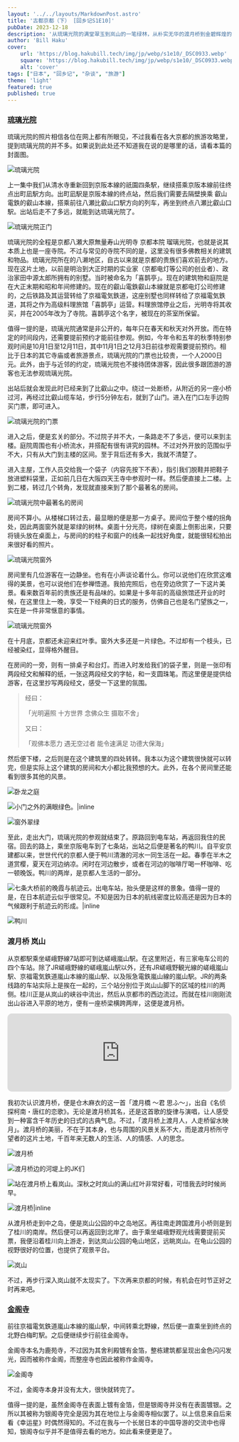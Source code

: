 ```yaml
---
layout: '../../layouts/MarkdownPost.astro'
title: '古都京都（下） [回乡记S1E10]'
pubDate: 2023-12-18
description: '从琉璃光院的满堂翠玉到岚山的一笔绿林，从朴实无华的渡月桥到金碧辉煌的金阁寺'
author: 'Bill Haku'
cover:
    url: 'https://blog.hakubill.tech/img/jp/webp/s1e10/_DSC0933.webp'
    square: 'https://blog.hakubill.tech/img/jp/webp/s1e10/_DSC0933.webp'
    alt: 'cover'
tags: ["日本", "回乡记", "杂谈", "旅游"]
theme: 'light'
featured: true
published: true
---
```


### [琉璃光院](https://rurikoin.komyoji.com)

琉璃光院的照片相信各位在网上都有所眼见，不过我看在各大京都的旅游攻略里，提到琉璃光院的并不多。如果说到此处还不知道我在说的是哪里的话，请看本篇的封面图。

![琉璃光院](https://blog.hakubill.tech/img/jp/webp/s1e10/_DSC0933.webp)

上一集中我们从清水寺重新回到京阪本線的祇園四条駅，继续搭乘京阪本線前往终点出町凪駅方向。出町凪駅是京阪本線的终点站，然后我们需要去隔壁换乘
叡山電鉄的叡山本線，搭乘前往八瀬比叡山口駅方向的列车，再坐到终点八瀬比叡山口駅。出站后走不了多远，就能到达琉璃光院了。

![琉璃光院正门](https://blog.hakubill.tech/img/jp/webp/s1e10/_DSC0955.webp)

琉璃光院的全程是京都八瀬大原無量寿山光明寺 京都本院 瑠璃光院，也就是说其本质上也是一座寺院。不过与常见的寺院不同的是，这里没有很多佛教相关的建筑和物品。琉璃光院所在的八濑地区，自古以来就是京都的贵族们喜欢前去的地方。现在这片土地，以前是明治到大正时期的实业家（京都电灯等公司的创业者）、政治家田中源太郎所拥有的别墅。当时被命名为「喜鹊亭」。现在的建筑物和庭院是在大正末期和昭和年间修建的。现在的叡山電鉄叡山本線就是京都电灯公司修建的，之后铁路及其运营转给了京福電気鉄道，这座别墅也同样转给了京福電気鉄道，其将之作为高级料理旅馆「喜鹊亭」运营。料理旅馆停业之后，光明寺将其收买，并在2005年改为了寺院。喜鹊亭这个名字，被现在的茶室所保留。

值得一提的是，琉璃光院通常是非公开的，每年只在春天和秋天对外开放。而在特定的时间段内，还需要提前预约才能前往参观。例如，今年令和五年的秋季特别参观时间是10月1日至12月11日，其中11月1日之12月3日前往参观需要提前预约。相比于日本的其它寺庙或者旅游景点，琉璃光院的门票也比较贵，一个人2000日元。此外，由于与近邻的约定，琉璃光院也不接待团体游客，因此很多跟团游的游客也无法参观琉璃光院。

出站后就会发现此时已经来到了比叡山之中。绕过一处断桥，从附近的另一座小桥过河，再经过比叡山缆车站，步行5分钟左右，就到了山门。进入在门口左手边购买门票，即可进入。

![琉璃光院的门票](https://blog.hakubill.tech/img/jp/webp/s1e10/_DSC0913.webp)

进入之后，便是玄关的部分。不过院子并不大，一条路走不了多远，便可以来到主楼。庭院周围也有小桥流水，并搭配有很有讲究的园林。不过对外开放的范围似乎不大，只有从大门到主楼的区间。至于背后还有多大，我就不清楚了。

进入主屋，工作人员交给我一个袋子（内容先按下不表），指引我们脱鞋并把鞋子放进塑料袋里，正如前几日在大阪四天王寺中参观时一样。然后便直接上二楼。上到二楼，转过几个转角，发现就直接来到了那个最著名的房间。

![琉璃光院中最著名的房间](https://blog.hakubill.tech/img/jp/webp/s1e10/_DSC0922.webp)

房间不算小。从楼梯口转过去，最显眼的便是那一方桌子。房间位于整个楼的拐角处，因此两面窗外就是翠绿的树林。桌面十分光亮，绿树在桌面上倒影出来，只要将镜头放在桌面上，与房间的的柱子和窗户的线条一起找好角度，就能很轻松拍出来很好看的照片。

![琉璃光院窗外](https://blog.hakubill.tech/img/jp/webp/s1e10/_DSC0927.webp)

房间里有几位游客在一边静坐。也有在小声谈论着什么。你可以说他们在欣赏这难得的美景，也可以说他们在参禅悟道。我拍完照后，也在旁边欣赏了一下这片美景。看来数百年前的贵族还是有品味的。如果是十多年前的高级旅馆还开业的时候，在这里住上一晚，享受一下经典的日式的服务，仿佛自己也是名门望族之一，实在是一件非常惬意的事情。

![琉璃光院窗外](https://blog.hakubill.tech/img/jp/webp/s1e10/_DSC0934.webp)

在十月底，京都还未迎来红叶季。窗外大多还是一片绿色。不过却有一个枝头，已经被染红，显得格外醒目。

在房间的一旁，则有一排桌子和台灯。而进入时发给我们的袋子里，则是一张印有两段经文和解释的纸，一张这两段经文的字帖，和一支圆珠笔。而这里便是提供给游客，在这里抄写两段经文，感受一下这里的氛围。

> 经曰：
>
> 「光明遍照 十方世界 念佛众生 摄取不舍」
>
> 又曰：
>
> 「观佛本愿力 遇无空过者 能令速满足 功德大保海」

然后便下楼，之后则是在这个建筑里的四处转转。我本以为这个建筑很快就可以转完，但是实际上这个建筑的房间和大小都比我预想的大。此外，在各个房间里还能看到很多其他的风景。

![卧龙之庭](https://blog.hakubill.tech/img/jp/webp/s1e10/_DSC0942.webp)

![小门之外的满眼绿色。|inline](https://blog.hakubill.tech/img/jp/webp/s1e10/_DSC0947.webp)

![窗外翠绿](https://blog.hakubill.tech/img/jp/webp/s1e10/_DSC0949.webp)

至此，走出大门，琉璃光院的参观就结束了。原路回到电车站，再返回我住的民宿。回去的路上，乘坐京阪电车到了七条站，出站之后便是著名的鸭川。自平安京建都以来，世世代代的京都人便于鸭川清澈的河水一同生活在一起。春季在半木之道赏樱，夏天在河边纳凉。闲时在河边散步，或者在河边的咖啡厅喝一杯咖啡、吃一顿晚饭。鸭川的两岸，是京都人生活的一部分。

![七条大桥前的晚霞与航迹云。出电车站，抬头便是这样的景象。值得一提的是，在日本航迹云似乎很常见。不知是因为日本的航线密度比较高还是因为日本的气候跟利于航迹云的形成。|inline](https://blog.hakubill.tech/img/jp/webp/s1e10/IMG_0300.webp)

![鸭川](https://blog.hakubill.tech/img/jp/webp/s1e10/IMG_0302.webp)

### 渡月桥 岚山

从京都駅乘坐嵯峨野線7站即可到达嵯峨嵐山駅。在这里附近，有三家电车公司的四个车站。除了JR嵯峨野線的嵯峨嵐山駅以外，还有JR嵯峨野観光線的嵯峨嵐山駅、京福電気鉄道嵐山本線的嵐山駅、以及阪急電鉄嵐山線的嵐山駅。JR的两条线路的车站实际上是挨在一起的，三个站分别位于岚山山脚下的区域的桂川的两侧。桂川正是从岚山的峡谷中流出，然后从京都市的西边流过。而就在桂川刚刚流出山谷进入平原的地方，便有一座桥梁横跨两岸，这便是渡月桥。

<iframe id="embedPlayer" src="https://embed.music.apple.com/jp/album/%E6%B8%A1%E6%9C%88%E6%A9%8B-%E5%90%9B-%E6%83%B3%E3%81%B5/1298566573?i=1298566995&amp;app=music&amp;itsct=music_box_player&amp;itscg=30200&amp;ls=1&amp;theme=auto" height="175px" frameborder="0" sandbox="allow-forms allow-popups allow-same-origin allow-scripts allow-top-navigation-by-user-activation" allow="autoplay *; encrypted-media *; clipboard-write" style="width: 100%; max-width: 660px; overflow: hidden; border-radius: 10px; transform: translateZ(0px); animation: 2s 6 loading-indicator; background-color: rgb(228, 228, 228);"></iframe>

我初次认识渡月桥，便是仓木麻衣的这一首「渡月橋 ～君 思ふ～」，出自《名侦探柯南・唐红的恋歌》。无论是渡月桥其名，还是这首歌的旋律与演唱，让人感受到一种富含千年历史的日式的古典气息。不过，「渡月桥上渡月人，人走桥留水映月」。渡月桥的美丽，不在于其本身，也与周围的风景关系不大，而是渡月桥所守望者的这片土地，千百年来无数人的生活、人的情感、人的思念。

![渡月桥](https://blog.hakubill.tech/img/jp/webp/s1e10/_DSC0962.webp)

![渡月桥边的河堤上的JK们](https://blog.hakubill.tech/img/jp/webp/s1e10/_DSC0967.webp)

![站在渡月桥上看岚山。深秋之时岚山的满山红叶非常好看，可惜我去时时候尚早。](https://blog.hakubill.tech/img/jp/webp/s1e10/_DSC0979.webp)

![渡月桥|inline](https://blog.hakubill.tech/img/jp/webp/s1e10/_DSC0980.webp)

从渡月桥走到中之岛，便是岚山公园的中之岛地区。再往南走跨国渡月小桥则是到了桂川的南岸。然后便可以再返回到北岸了。由于乘坐嵯峨野观光线需要提前买票，我便沿着桂川向上游走，到达岚山公园的龟山地区，远眺岚山。在龟山公园的视野很好的位置，也提供了观景平台。

![岚山](https://blog.hakubill.tech/img/jp/webp/s1e10/_DSC1008.webp)

不过，再步行深入岚山就不太现实了。下次再来京都的时候，有机会在时节正好之时再来吧。

### [金阁寺](https://www.shokoku-ji.jp/kinkakuji/)

前往京福電気鉄道嵐山本線的嵐山駅，中间转乘北野線，然后便一直乘坐到终点的北野白梅町駅。之后便继续步行前往金阁寺。

金阁寺本名为鹿苑寺，不过因为其舍利殿镀有金箔，整栋建筑都呈现出金色闪闪发光，因而被称作金阁，而整座寺也因此被称作金阁寺。

![金阁寺](https://blog.hakubill.tech/img/jp/webp/s1e10/_DSC1038.webp)

不过，金阁寺本身并没有太大，很快就转完了。

值得一提的是，虽然金阁寺在表面上镀有金箔，但是银阁寺并没有在表面镀银。之所以其被称为银阁寺完全是因为其在地位上与金阁寺相似罢了。以上信息来自后来看《幸运星》时偶然得知的。不过在我与一个长居日本的中国导游的交流中也得知，银阁寺似乎并不是值得去看的地方。如此看来便更是了。
